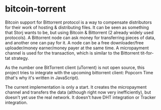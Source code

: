 # bitcoin-torrent

Bitcoin support for Bittorrent protocol is a way to compensate distributors for their work of hosting & distributing files.
It can be seen as something that Storj wants to be, but using Bitcoin & Bittorrent (2 already widely used protocols).
A Bittorrent node can ask money for transferring pieces of data, and another one can pay for it. A node can be a free downloader/free uploader/money earner/money payer at the same time. A micropayment channel is used for the transaction, which is similar to the Bittorrent tit-for-tat strategy.

As the number one BitTorrent client (uTorrent) is not open source, this project tries to integrate with the upcoming bittorrent client: Popcorn Time (that's why it's written in JavaScript).

The current implementation is only a start. It creates the micropayment channel and transfers the data (although right now very inefficiently), but doesn't yet use the real network. It doesn't have DHT integration or Tracker integration.
